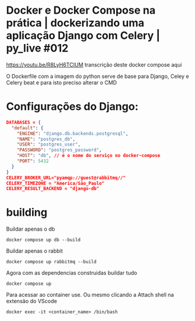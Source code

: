 # Docker e Docker Compose na prática | dockerizando uma aplicação Django com Celery | py_live #012
https://youtu.be/R8LyH6TCIUM
transcrição deste docker compose aqui

O Dockerfile com a imagem do python serve de base para Django, Celey e Celery beat e para isto preciso alterar o CMD


# Configurações do Django:
```json
DATABASES = {
  "default": {
    "ENGINE": "django.db.backends.postgresql",
    "NAME": "postgres_db",
    "USER": "postgres_user",
    "PASSWORD": "postgres_password",
    "HOST": "db", // é o nome do serviço no docker-compose
    "PORT": 5432
  }
}
CELERY_BROKER_URL="pyamqp://guest@rabbitmq//"
CELERY_TIMEZONE = "America/São_Paulo"
CELERY_RESULT_BACKEND = "django-db"

```

# building

Buildar apenas o db

```docker compose up db --build```

Buildar apenas o rabbit

```docker compose up rabbitmq --build```

Agora com as dependencias construidas buildar tudo

```docker compose up```

Para acessar ao container use. Ou mesmo clicando a Attach shell na extensão do VScode
```
docker exec -it <container_name> /bin/bash
```